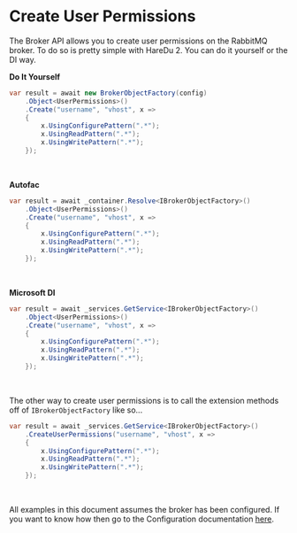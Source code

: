 # Create User Permissions

The Broker API allows you to create user permissions on the RabbitMQ broker. To do so is pretty simple with HareDu 2. You can do it yourself or the DI way.

**Do It Yourself**

```c#
var result = await new BrokerObjectFactory(config)
    .Object<UserPermissions>()
    .Create("username", "vhost", x =>
    {
        x.UsingConfigurePattern(".*");
        x.UsingReadPattern(".*");
        x.UsingWritePattern(".*");
    });
```
<br>

**Autofac**

```c#
var result = await _container.Resolve<IBrokerObjectFactory>()
    .Object<UserPermissions>()
    .Create("username", "vhost", x =>
    {
        x.UsingConfigurePattern(".*");
        x.UsingReadPattern(".*");
        x.UsingWritePattern(".*");
    });
```
<br>

**Microsoft DI**

```c#
var result = await _services.GetService<IBrokerObjectFactory>()
    .Object<UserPermissions>()
    .Create("username", "vhost", x =>
    {
        x.UsingConfigurePattern(".*");
        x.UsingReadPattern(".*");
        x.UsingWritePattern(".*");
    });
```
<br>

The other way to create user permissions is to call the extension methods off of ```IBrokerObjectFactory``` like so...

```c#
var result = await _services.GetService<IBrokerObjectFactory>()
    .CreateUserPermissions("username", "vhost", x =>
    {
        x.UsingConfigurePattern(".*");
        x.UsingReadPattern(".*");
        x.UsingWritePattern(".*");
    });
```

<br>

All examples in this document assumes the broker has been configured. If you want to know how then go to the Configuration documentation [here](https://github.com/ahives/HareDu3/blob/master/docs/configuration.md).

